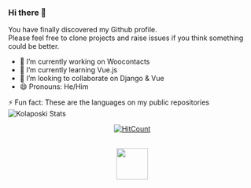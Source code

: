 ### Hi there 👋


You have finally discovered my Github profile. <br>
Please feel free to clone projects and raise issues if you think something could be better.


- 🔭 I’m currently working on Woocontacts
- 🌱 I’m currently learning Vue.js
- 👯 I’m looking to collaborate on Django & Vue
- 😄 Pronouns: He/Him

⚡ Fun fact: These are the languages on my public repositories
 ![Kolaposki Stats](https://gitlang.mrmarble.dev/kolaposki?format=svg&background=%23eee "Kolaposki languages stats")

<div align="center">

  [![HitCount](http://hits.dwyl.com/kolaposki/kolaposki.svg)]()

  <br>
  <a target="_blank" href="https://twitter.com/KolapoOshodi"><img src="https://cdn3.iconfinder.com/data/icons/social-media-circle/512/circle-twitter-512.png" height='64px' width='64px' /></a>
</div>

<!--
<div align="center" width="50">

<img src="https://i.imgur.com/dTYwdG1.gif" alt="Welcome!" width="300"/>

</div>

You have finally discovered my Github profile. <br>
Please feel free to clone projects and raise issues if you think something could be better.

Happy Coding! 😊

I'm a end developer and technical writer based in France. 

<div align="center">

### 🚀 Skills
![forthebadge](https://img.shields.io/badge/python-%233776AB.svg?&style=for-the-badge&logo=python)

  [![HitCount](http://hits.dwyl.com/kolaposki/kolaposki.svg)]()

### 👨👩 Social

[!<img src="https://img.shields.io/badge/instagram-%23E4405F.svg?&style=for-the-badge&logo=instagram&logoColor=white" />](instagram.com/kolaposki)


[!<img src="https://img.shields.io/badge/twitter-%23E4405F.svg?&style=for-the-badge&logo=twitter&logoColor=white" />](twitter.com/kolaposki)

<img src="https://img.shields.io/badge/instagram-%23E4405F.svg?&style=for-the-badge&logo=instagram&logoColor=white" />
  
</div>
-->
